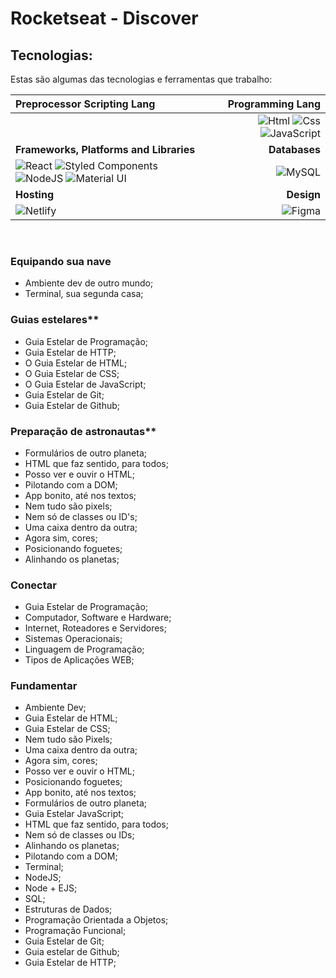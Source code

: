 # Rocketseat - Discover

<div align="center">

</a>
</div>

## Tecnologias:


Estas são algumas das tecnologias e ferramentas que trabalho:

| Preprocessor Scripting Lang | Programming Lang |
| :--- | ---: |
| |![Html](https://img.shields.io/badge/HTML5-E34F26?style=for-the-badge&logo=html5&logoColor=white) ![Css](https://img.shields.io/badge/CSS3-1572B6?style=for-the-badge&logo=css3&logoColor=white)  ![JavaScript](https://img.shields.io/badge/javascript-%23323330.svg?style=for-the-badge&logo=javascript&logoColor=%23F7DF1E)
| **Frameworks, Platforms and Libraries** | **Databases** |
| ![React](https://img.shields.io/badge/react-%2320232a.svg?style=for-the-badge&logo=react&logoColor=%2361DAFB) ![Styled Components](https://img.shields.io/badge/styled--components-DB7093?style=for-the-badge&logo=styled-components&logoColor=white)  ![NodeJS](https://img.shields.io/badge/node.js-6DA55F?style=for-the-badge&logo=node.js&logoColor=white) ![Material UI](https://img.shields.io/badge/materialui-%230081CB.svg?style=for-the-badge&logo=material-ui&logoColor=white) | ![MySQL](https://img.shields.io/badge/mysql-%2300f.svg?style=for-the-badge&logo=mysql&logoColor=white) |
| **Hosting** | **Design**|
| ![Netlify](https://img.shields.io/badge/netlify-%23000000.svg?style=for-the-badge&logo=netlify&logoColor=#00C7B7) | ![Figma](https://img.shields.io/badge/figma-%23F24E1E.svg?style=for-the-badge&logo=figma&logoColor=white) |


<br>  

### Equipando sua nave

- Ambiente dev de outro mundo;
- Terminal, sua segunda casa;


### Guias estelares**

- Guia Estelar de Programação;
- Guia Estelar de HTTP;
- O Guia Estelar de HTML;
- O Guia Estelar de CSS;
- O Guia Estelar de JavaScript;
- Guia Estelar de Git;
- Guia Estelar de Github;


### Preparação de astronautas**

- Formulários de outro planeta;
- HTML que faz sentido, para todos;
- Posso ver e ouvir o HTML;
- Pilotando com a DOM;
- App bonito, até nos textos;
- Nem tudo são pixels;
- Nem só de classes ou ID's;
- Uma caixa dentro da outra;
- Agora sim, cores;
- Posicionando foguetes;
- Alinhando os planetas;



### Conectar

- Guia Estelar de Programação;
- Computador, Software e Hardware;
- Internet, Roteadores e Servidores;
- Sistemas Operacionais;
- Linguagem de Programação;
- Tipos de Aplicações WEB;


###  Fundamentar 

- Ambiente Dev;
- Guia Estelar de HTML;
- Guia Estelar de CSS;
- Nem tudo são Pixels;
- Uma caixa dentro da outra;
- Agora sim, cores;
- Posso ver e ouvir o HTML;
- Posicionando foguetes;
- App bonito, até nos textos;
- Formulários de outro planeta;
- Guia Estelar JavaScript;
- HTML que faz sentido, para todos;
- Nem só de classes ou IDs;
- Alinhando os planetas;
- Pilotando com a DOM;
- Terminal;
- NodeJS;
- Node + EJS;
- SQL;
- Estruturas de Dados;
- Programação Orientada a Objetos;
- Programação Funcional;
- Guia Estelar de Git;
- Guia estelar de Github;
- Guia Estelar de HTTP;







